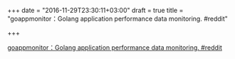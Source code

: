+++
date = "2016-11-29T23:30:11+03:00"
draft = true
title = "goappmonitor：Golang application performance data monitoring.  #reddit"

+++

<p><a href="https://t.co/QjG1EoIQ8f">goappmonitor：Golang application performance data monitoring.  #reddit</a></p>
